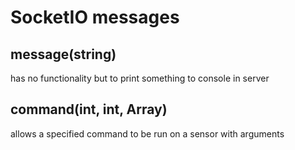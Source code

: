# SocketIO messages

## message(string)
has no functionality but to print something to console in server

## command(int, int, Array<any>)
allows a specified command to be run on a sensor with arguments

## 